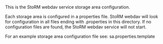 <!--
SPDX-FileCopyrightText: 2014 Istituto Nazionale di Fisica Nucleare

SPDX-License-Identifier: Apache-2.0
-->

This is the StoRM webdav service storage area configuration.

Each storage area is configured in a properties file. StoRM webdav will look 
for configuration in all files ending with .properties in this directory.
If no configuration files are found, the StoRM webdav service will not start. 

For an example storage area configuration file see:
	sa.properties.template
